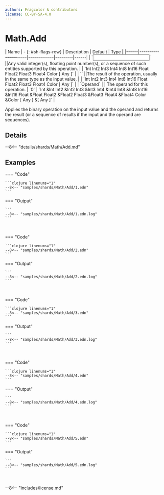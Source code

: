```yaml
---
authors: Fragcolor & contributors
license: CC-BY-SA-4.0
---
```



# Math.Add

<div class="sh-parameters" markdown="1">
| Name | - {: #sh-flags-row} | Description | Default | Type |
|------|---------------------|-------------|---------|------|
| `<input>` ||Any valid integer(s), floating point number(s), or a sequence of such entities supported by this operation. | | `Int Int2 Int3 Int4 Int8 Int16 Float Float2 Float3 Float4 Color [ Any ]` |
| `<output>` ||The result of the operation, usually in the same type as the input value. | | `Int Int2 Int3 Int4 Int8 Int16 Float Float2 Float3 Float4 Color [ Any ]` |
| `Operand` |  | The operand for this operation. | `0` | `Int &Int Int2 &Int2 Int3 &Int3 Int4 &Int4 Int8 &Int8 Int16 &Int16 Float &Float Float2 &Float2 Float3 &Float3 Float4 &Float4 Color &Color [ Any ] &[ Any ]` |

</div>

Applies the binary operation on the input value and the operand and returns the result (or a sequence of results if the input and the operand are sequences).

## Details

--8<-- "details/shards/Math/Add.md"


## Examples

=== "Code"

    ```clojure linenums="1"
    --8<-- "samples/shards/Math/Add/1.edn"
    ```

=== "Output"

    ```
    --8<-- "samples/shards/Math/Add/1.edn.log"
    ```
&nbsp;

=== "Code"

    ```clojure linenums="1"
    --8<-- "samples/shards/Math/Add/2.edn"
    ```

=== "Output"

    ```
    --8<-- "samples/shards/Math/Add/2.edn.log"
    ```
&nbsp;

=== "Code"

    ```clojure linenums="1"
    --8<-- "samples/shards/Math/Add/3.edn"
    ```

=== "Output"

    ```
    --8<-- "samples/shards/Math/Add/3.edn.log"
    ```
&nbsp;

=== "Code"

    ```clojure linenums="1"
    --8<-- "samples/shards/Math/Add/4.edn"
    ```

=== "Output"

    ```
    --8<-- "samples/shards/Math/Add/4.edn.log"
    ```
&nbsp;

=== "Code"

    ```clojure linenums="1"
    --8<-- "samples/shards/Math/Add/5.edn"
    ```

=== "Output"

    ```
    --8<-- "samples/shards/Math/Add/5.edn.log"
    ```
&nbsp;

--8<-- "includes/license.md"
